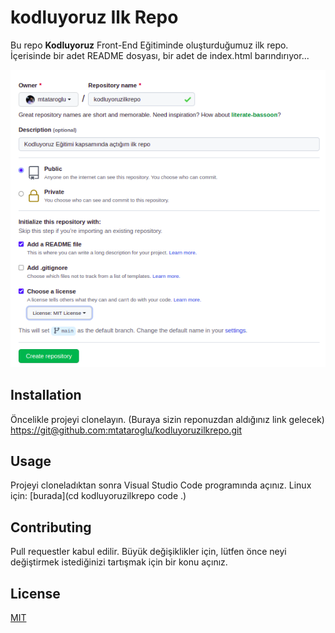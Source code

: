 # kodluyoruz Ilk Repo

Bu repo **Kodluyoruz** Front-End Eğitiminde oluşturduğumuz ilk repo. İçerisinde bir adet README dosyası, bir adet de index.html barındırıyor...

![ilkrep0](image/firstrepo.png)

## Installation
Öncelikle projeyi clonelayın. (Buraya sizin reponuzdan aldığınız link gelecek)
[https://git@github.com:mtataroglu/kodluyoruzilkrepo.git](git@github.com:mtataroglu/kodluyoruzilkrepo.git)

## Usage
Projeyi cloneladıktan sonra Visual Studio Code programında açınız.
Linux için:
[burada](cd kodluyoruzilkrepo
code .)

## Contributing
Pull requestler kabul edilir. Büyük değişiklikler için, lütfen önce neyi değiştirmek istediğinizi tartışmak için bir konu açınız.

## License
[MIT](https://choosealicense.com/licenses/mit/) 
